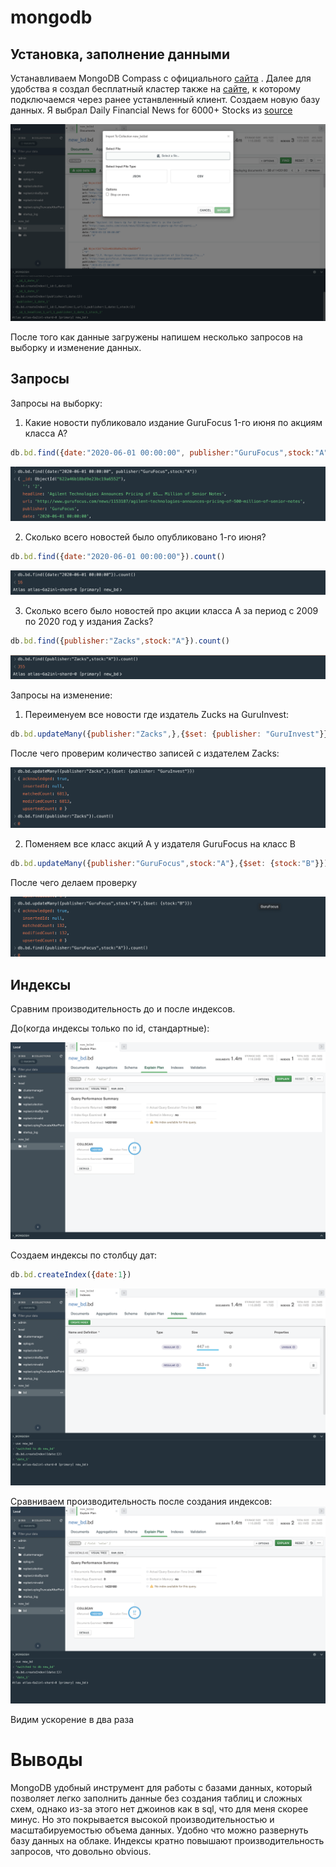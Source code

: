 # mongodb

## Установка, заполнение данными

Устанавливаем MongoDB Compass с официального [сайта](https://www.mongodb.com/try/download/community) . Далее для удобства я создал бесплатный кластер также на [сайте](https://www.mongodb.com/basics/clusters), к которому подключаемся через ранее устанвленный клиент. Создаем новую базу данных. Я выбрал Daily Financial News for 6000+ Stocks из [source](https://www.kaggle.com/miguelaenlle/massive-stock-news-analysis-db-for-nlpbacktests)

![](upload%20data.png)


После того как данные загружены напишем несколько запросов на выборку и изменение данных.

## Запросы

Запросы на выборку:
1) Какие новости публиковало издание GuruFocus 1-го июня по акциям класса А?
```javascript
db.bd.find({date:"2020-06-01 00:00:00", publisher:"GuruFocus",stock:"A"})
```
![result1](query1.png)

2) Сколько всего новостей было опубликовано 1-го июня?
```javascript
db.bd.find({date:"2020-06-01 00:00:00"}).count()
```
![result2](query2.png)

3) Сколько всего было новостей про акции класса А за период с 2009 по 2020 год у издания Zacks?
```javascript
db.bd.find({publisher:"Zacks",stock:"A"}).count()
```
![result3](query3.png)


Запросы на изменение:
1) Переименуем все новости где издатель Zucks на GuruInvest:
```javascript
db.bd.updateMany({publisher:"Zacks",},{$set: {publisher: "GuruInvest"}})
```
После чего проверим количество записей с издателем Zacks:

![result4](query4.png)

2) Поменяем все класс акций А у издателя GuruFocus на класс B
```javascript
db.bd.updateMany({publisher:"GuruFocus",stock:"A"},{$set: {stock:"B"}})
```
После чего делаем проверку

![result5](query5.png)


## Индексы

Сравним производительность до и после индексов.

До(когда индексы только по id, стандартные):

![before](before%20indexes.png)

Создаем индексы по столбцу дат:
```javascript
db.bd.createIndex({date:1})
```
![created](added.png)

Сравниваем производительность после создания индексов:
![after](after%20indexes.png)

Видим ускорение в два раза


# Выводы
MongoDB удобный инструмент для работы с базами данных, который позволяет легко заполнить данные без создания таблиц и сложных схем, однако из-за этого нет джоинов как в sql, что для меня скорее минус. Но это покрывается высокой производительностью и масштабируемостью объема данных. Удобно что можно развернуть базу данных на облаке. Индексы кратно повышают производительность запросов, что довольно obvious.
